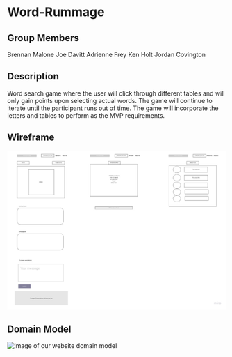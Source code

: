 # Word-Rummage

## Group Members

Brennan Malone
Joe Davitt
Adrienne Frey
Ken Holt
Jordan Covington

## Description

Word search game where the user will click through different tables and will only gain points upon selecting actual words. The game will continue to iterate until the participant runs out of time. The game will incorporate the letters and tables to perform as the MVP requirements.

## Wireframe

![image of our website wireframe](/assets/websiteWireFraming.jpg "Wireframe of our website")

## Domain Model

![image of our website domain model](/assets/Word%20Rummage%20Domain%20Model.png "Domain Model of our website")
